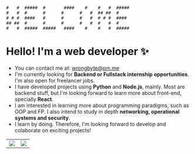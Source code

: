 ```
#   #  #####  #       ####    #    #   #  #####  
#   #  #      #      #      #   #  ## ##  #
# # #  ####   #      #      #   #  # # #  ####
## ##  #      #      #      #   #  #   #  #
#   #  #####  #####   ####    #    #   #  #####
```

# Hello! I'm a web developer :sparkles:
- You can contact me at: wrongbyte@pm.me
- I'm currently looking for **Backend or Fullstack internship opportunities**. I'm also open for freelancer jobs.
- I have developed projects using **Python** and **Node.js**, mainly. Most are backend stuff, but I'm looking forward to learn more about front-end, specially **React**.
- I am interested in learning more about programming paradigms, such as OOP and FP. I also intend to study in depth **networking, operational systems and security**.
- I learn by doing. Therefore, I'm looking forward to develop and colaborate on exciting projects!

<table>
  <tr>
    <td align="center" style="padding=0;width=50%;">
      <img align="center" style="padding=0;" src="https://github-readme-stats.vercel.app/api?username=wrongbyte&show_icons=true&theme=default&count_private=true&hide_border=true&icon_color=41B883&title_color=41B883&text_color=34495E&bg_color=00000000" />
    </td>
    <td align="center" style="padding=0;width=50%;">
      <img align="center" style="padding=0;" src="https://github-readme-stats.vercel.app/api/top-langs/?username=wrongbyte&layout=compact&hide_border=true&icon_color=41B883&title_color=41B883&text_color=34495E&bg_color=00000000" />
    </td>
  </tr>
</table>
